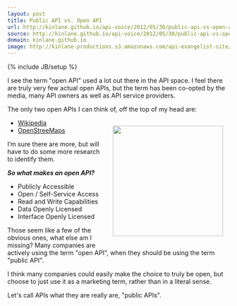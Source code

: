 ```yaml
---
layout: post
title: Public API vs. Open API
url: http://kinlane.github.io/api-voice/2012/05/30/public-api-vs-open-api/
source: http://kinlane.github.io/api-voice/2012/05/30/public-api-vs-open-api/
domain: kinlane.github.io
image: http://kinlane-productions.s3.amazonaws.com/api-evangelist-site/blog/open.jpg
---
```

{% include JB/setup %}<p><p>I see the term "open API" used a lot out there in the API space.   I feel there are truly very few actual open APIs, but the term has been co-opted by the media, many API owners as well as API service providers.</p>
<p>The only two open APIs I can think of, off the top of my head are:</p>
<p><img style="padding: 15px;" src="http://kinlane-productions.s3.amazonaws.com/open.jpg" alt="" width="250" align="right" /></p>
<ul class="mainlist">
<li><a href="http://www.mediawiki.org/wiki/API:Main_page">Wikipedia</a></li>
<li><a href="http://wiki.openstreetmap.org/wiki/API">OpenStreeMaps</a></li>
</ul>
<p>I&rsquo;m sure there are more, but will have to do some more research to identify them.</p>
<p><em><strong>So what makes an open API?</strong></em></p>
<ul class="mainlist">
<li>Publicly Accessible</li>
<li>Open / Self-Service Access</li>
<li>Read and Write Capabilities</li>
<li>Data Openly Licensed</li>
<li>Interface Openly Licensed</li>
</ul>
<p>Those seem like a few of the obvious ones, what else am I missing?  Many companies are actively using the term "open API", when they should be using the term "public API".</p>
<p>I think many companies could easily make the choice to truly be open, but choose to just use it as a marketing term, rather than in a literal sense.</p>
<p>Let's call APIs what they are really are, "public APIs".</p></p>
